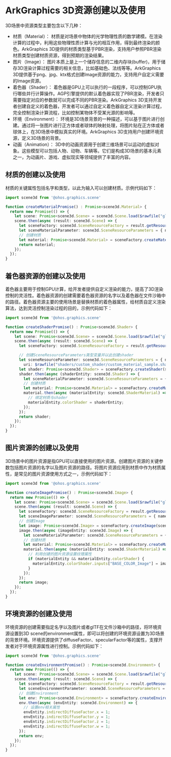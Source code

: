 # ArkGraphics 3D资源创建以及使用
3D场景中资源类型主要包含以下几种：
- 材质（Material）： 材质是对场景中物体的光学物理性质的数学建模。在渲染计算的过程中，利用这些物理性质计算与光的相互作用，得到最终渲染的颜色。ArkGraphics 3D提供的材质类型基于PBR渲染，支持用户参照PBR渲染材质类型创建材质资源，得到预期的渲染结果。
- 图片（Image）： 图片本质上是上一个储存信息的二维内存块(buffer)，用于储存3D渲染计算过程需要的相关信息，比如基础色、法线等等。ArkGraphics 3D提供基于png、jpg、ktx格式创建Image资源的能力，支持用户自定义需要的Image资源。
- 着色器（Shader）： 着色器是GPU上可以执行的一段程序，可以控制GPU执行哪些并行计算操作。AGP引擎提供的默认着色器实现了PBR渲染，开发者只需要指定对应的参数就可以完成不同的PBR渲染。ArkGraphics 3D支持开发者创建自定义的着色器，开发者可以通过自定义着色器自定义渲染计算过程，完全控制渲染计算流程，比如控制某物体不受某光源的影响等。
- 环境（Environment）： 环境是3D场景背景的一种描述，可以基于图片进行创建。通过将一张图片进行正方体或者球体的映射处理，将图片贴在正方体或者球体上，在3D场景中模拟真实的环境。ArkGraphics 3D支持用户创建环境资源，定义3D场景的背景。
- 动画（Animation）： 3D中的动画资源用于创建三维场景可以运动的虚拟对象。这些模型可以包括人物、动物、车辆等。它们是构成3D场景的基本元素之一，为动画片、游戏、虚拟现实等领域提供了丰富的内容。

## 材质的创建以及使用

材质的关键属性包括名字和类型，以此为输入可以创建材质。示例代码如下：
```ts
import scene3d from '@ohos.graphics.scene'

function createMaterialPromise() : Promise<scene3d.Material> {
  return new Promise(() => {
    let scene: Promise<scene3d.Scene> = scene3d.Scene.load($rawfile("gltf/CubeWithFloor/glTF/AnimatedCube.gltf"));
    scene.then(async (result: scene3d.Scene) => {
      let sceneFactory: scene3d.SceneResourceFactory = result.getResourceFactory();
      let sceneMaterialParameter: scene3d.SceneResourceParameters = { name: "material" };
      // 创建材质
      let material: Promise<scene3d.Material> = sceneFactory.createMaterial(sceneMaterialParameter, scene3d.MaterialType.SHADER);
      return material;
    });
  });
}
```
## 着色器资源的创建以及使用
着色器主要用于控制GPU计算，给开发者提供自定义渲染的能力，提高了3D渲染控制的灵活性。着色器资源的创建需要着色器资源的名字以及着色器在文件沙箱中的路径。着色器资源主要的使用场景是替换材质的着色器属性，给材质自定义渲染算法，达到灵活控制渲染过程的目的，示例代码如下：
```ts
import scene3d from '@ohos.graphics.scene'

function createShaderPromise() : Promise<scene3d.Shader> {
  return new Promise(() => {
    let scene: Promise<scene3d.Scene> = scene3d.Scene.load($rawfile("gltf/CubeWithFloor/glTF/AnimatedCube.gltf"));
    scene.then(async (result: scene3d.Scene) => {
      let sceneFactory: scene3d.SceneResourceFactory = result.getResourceFactory();

      // 创建SceneResourceParameters类型变量并以此创建shader
      let sceneResourceParameter: scene3d.SceneResourceParameters = { name: "shaderResource",
        uri: $rawfile("shaders/custom_shader/custom_material_sample.shader") };
      let shader: Promise<scene3d.Shader> = sceneFactory.createShader(sceneResourceParameter);
      shader.then(async (shaderEntity: scene3d.Shader) => {
        let sceneMaterialParameter: scene3d.SceneResourceParameters = { name: "material" };
        // 创建材质
        let material: Promise<scene3d.Material> = sceneFactory.createMaterial(sceneMaterialParameter, scene3d.MaterialType.SHADER);
        material.then(async (materialEntity: scene3d.ShaderMaterial) => {
          // 绑定材质与shader
          materialEntity.colorShader = shaderEntity;
        });
      });
      return shader;
    });
  });
}
```

## 图片资源的创建以及使用
3D场景中的图片资源是指GPU可以直接使用的图片资源。创建图片资源的关键参数包括图片资源的名字以及图片资源的路径。将图片资源应用到材质中作为材质属性，是常见的图片资源使用方式之一，示例代码如下：
```ts
import scene3d from '@ohos.graphics.scene'

function createImagePromise() : Promise<scene3d.Image> {
  return new Promise(() => {
    let scene: Promise<scene3d.Scene> = scene3d.Scene.load($rawfile("gltf/CubeWithFloor/glTF/AnimatedCube.gltf"));
    scene.then(async (result: scene3d.Scene) => {
      let sceneFactory: scene3d.SceneResourceFactory = result.getResourceFactory();
      let sceneImageParameter: scene3d.SceneResourceParameters = { name: "image", uri: $rawfile("bricks.jpg") };
      // 创建Image
      let image: Promise<scene3d.Image> = sceneFactory.createImage(sceneImageParameter);
      image.then(async (imageEntity: scene3d.Image) => {
        let sceneMaterialParameter: scene3d.SceneResourceParameters = { name: "material" };
        // 创建材质
        let material: Promise<scene3d.Material> = sceneFactory.createMaterial(sceneMaterialParameter, scene3d.MaterialType.SHADER);
        material.then(async (materialEntity: scene3d.ShaderMaterial) => {
          // 利用创建的图片资源设置纹理属性
          if (materialEntity && materialEntity.colorShader) {
            materialEntity.colorShader.inputs["BASE_COLOR_Image"] = imageEntity;
          }
        });
      });
      return image;
    });
  });
}
```
## 环境资源的创建及使用
环境资源的创建需要指定名字以及图片或者glTF在文件沙箱中的路径，将环境资源设置到3D scene的environment属性，即可以将创建的环境资源设置为3D场景的背景环境。环境资源提供了diffuseFactor、specularFactor等的属性，支撑开发者对于环境资源属性进行控制。示例代码如下：
```ts
import scene3d from '@ohos.graphics.scene'

function createEnvironmentPromise() : Promise<scene3d.Environment> {
  return new Promise(() => {
    let scene: Promise<scene3d.Scene> = scene3d.Scene.load($rawfile("gltf/CubeWithFloor/glTF/AnimatedCube.gltf"));
    scene.then(async (result: scene3d.Scene) => {
      let sceneFactory: scene3d.SceneResourceFactory = result.getResourceFactory();
      let sceneEnvironmentParameter: scene3d.SceneResourceParameters = { name: "env", uri: $rawfile("bricks.ktx") };
      // 创建Environment
      let env: Promise<scene3d.Environment> = sceneFactory.createEnvironment(sceneEnvironmentParameter);
      env.then(async (envEntity: scene3d.Environment) => {
        // 设置env相关属性
        envEntity.indirectDiffuseFactor.x = 1;
        envEntity.indirectDiffuseFactor.y = 1;
        envEntity.indirectDiffuseFactor.z = 1;
        envEntity.indirectDiffuseFactor.w = 1;
      });
      return env;
    });
  });
}
```



